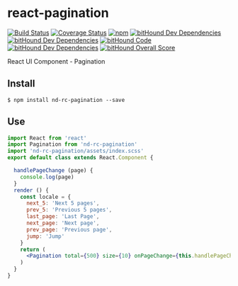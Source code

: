 # react-pagination

[![Build Status](https://travis-ci.org/kagawagao/react-pagination.svg?branch=master)](https://travis-ci.org/kagawagao/react-pagination)
[![Coverage Status](https://coveralls.io/repos/github/kagawagao/react-pagination/badge.svg?branch=master)](https://coveralls.io/github/kagawagao/react-pagination?branch=master)
[![npm](https://img.shields.io/npm/v/nd-rc-pagination.svg)](https://npmjs.org/package/nd-rc-pagination)
[![bitHound Dev Dependencies](https://www.bithound.io/github/kagawagao/react-pagination/badges/devDependencies.svg)](https://www.bithound.io/github/kagawagao/react-pagination/master/dependencies/npm)
[![bitHound Dev Dependencies](https://www.bithound.io/github/kagawagao/react-pagination/badges/devDependencies.svg)](https://www.bithound.io/github/kagawagao/react-pagination/master/dependencies/npm)
[![bitHound Code](https://www.bithound.io/github/kagawagao/react-pagination/badges/code.svg)](https://www.bithound.io/github/kagawagao/react-pagination)
[![bitHound Dev Dependencies](https://www.bithound.io/github/kagawagao/react-pagination/badges/devDependencies.svg)](https://www.bithound.io/github/kagawagao/react-pagination/master/dependencies/npm)
[![bitHound Overall Score](https://www.bithound.io/github/kagawagao/react-pagination/badges/score.svg)](https://www.bithound.io/github/kagawagao/react-pagination)

React UI Component - Pagination
## Install
```
$ npm install nd-rc-pagination --save
```
## Use
```jsx
import React from 'react'
import Pagination from 'nd-rc-pagination'
import 'nd-rc-pagination/assets/index.scss'
export default class extends React.Component {

  handlePageChange (page) {
    console.log(page)
  }
  render () {
    const locale = {
      next_5: 'Next 5 pages',
      prev_5: 'Previous 5 pages',
      last_page: 'Last Page',
      next_page: 'Next page',
      prev_page: 'Previous page',
      jump: 'Jump'
    }
    return (
      <Pagination total={500} size={10} onPageChange={this.handlePageChange} locale={locale}/>
    )
  }
}
```
